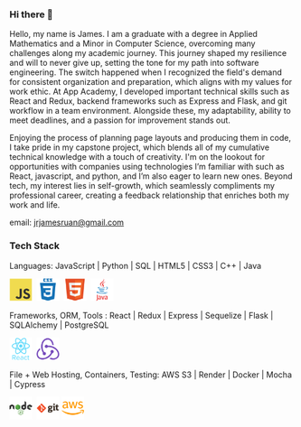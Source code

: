 ### Hi there 👋

Hello, my name is James. I am a graduate with a degree in Applied Mathematics and a Minor in Computer Science, overcoming many challenges along my academic journey. This journey shaped my resilience and will to never give up, setting the tone for my path into software engineering. The switch happened when I recognized the field's demand for consistent organization and preparation, which aligns with my values for work ethic. At App Academy, I developed important technical skills such as React and Redux, backend frameworks such as Express and Flask, and git workflow in a team environment. Alongside these, my adaptability, ability to meet deadlines, and a passion for improvement stands out. 

Enjoying the process of planning page layouts and producing them in code, I take pride in my capstone project, which blends all of my cumulative technical knowledge with a touch of creativity. I'm on the lookout for opportunities with companies using technologies I’m familiar with such as React, javascript, and python, and I’m also eager to learn new ones. Beyond tech, my interest lies in self-growth, which seamlessly compliments my professional career, creating a feedback relationship that enriches both my work and life.

email: jrjamesruan@gmail.com


### Tech Stack ###


Languages:   JavaScript   |   Python   |   SQL   |   HTML5   |   CSS3   |   C++   |   Java

<div>
  <img src="https://github.com/devicons/devicon/blob/master/icons/javascript/javascript-original.svg" title="JavaScript" alt="JavaScript" width="40" height="40"/>&nbsp;
  <img src="https://github.com/devicons/devicon/blob/master/icons/css3/css3-plain-wordmark.svg"  title="CSS3" alt="CSS" width="40" height="40"/>&nbsp;
  <img src="https://github.com/devicons/devicon/blob/master/icons/html5/html5-original.svg" title="HTML5" alt="HTML" width="40" height="40"/>&nbsp;
  <img src="https://github.com/devicons/devicon/blob/master/icons/java/java-original-wordmark.svg" title="Java" alt="Java" width="40" height="40"/>&nbsp;
</div>


Frameworks, ORM, Tools :   React  |   Redux  |  Express   |   Sequelize   |   Flask   |   SQLAlchemy   |   PostgreSQL  
<div>
    <img src="https://github.com/devicons/devicon/blob/master/icons/react/react-original-wordmark.svg" title="React" alt="React" width="40" height="40"/>&nbsp;
  <img src="https://github.com/devicons/devicon/blob/master/icons/redux/redux-original.svg" title="Redux" alt="Redux " width="40" height="40"/>&nbsp;
</div>

File + Web Hosting, Containers, Testing:   AWS S3   |  Render   |   Docker   |   Mocha   |   Cypress

<div>
    <img src="https://github.com/devicons/devicon/blob/master/icons/nodejs/nodejs-original-wordmark.svg" title="NodeJS" alt="NodeJS" width="40" height="40"/>&nbsp;
    <img src="https://github.com/devicons/devicon/blob/master/icons/git/git-original-wordmark.svg" title="Git" **alt="Git" width="40" height="40"/>
    <img src="https://github.com/devicons/devicon/blob/master/icons/amazonwebservices/amazonwebservices-plain-wordmark.svg" title="AWS" alt="AWS" width="40" height="40"/>&nbsp;
</div>










<!--
**howtojames/howtojames** is a ✨ _special_ ✨ repository because its `README.md` (this file) appears on your GitHub profile.

Here are some ideas to get you started:

- 🔭 I’m currently working on ...
- 🌱 I’m currently learning ...
- 👯 I’m looking to collaborate on ...
- 🤔 I’m looking for help with ...
- 💬 Ask me about ...
- 📫 How to reach me: ...
- 😄 Pronouns: ...
- ⚡ Fun fact: ...
-->
